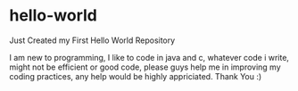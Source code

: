 # hello-world
Just Created my First Hello World Repository

I am new to programming, I like to code in java and c, whatever code i write, might not be efficient or good code,
please guys help me in improving my coding practices, any help would be highly appriciated.
Thank You :)
